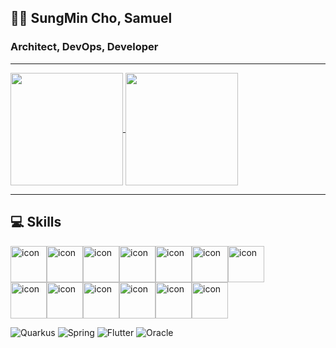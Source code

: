 ## 💁🏻 SungMin Cho, Samuel
### Architect, DevOps, Developer
---

<a href="https://github.com/anuraghazra/github-readme-stats">
  <img height=180 align="center" src="https://github-readme-stats-lime-tau-56.vercel.app/api?username=anisia20&exclude_repo=polamfe" />
</a>
<a href="https://github.com/anuraghazra/convoychat">
  <img height=180 align="center" src="https://github-readme-stats-lime-tau-56.vercel.app/api/top-langs?username=anisia20&layout=compact&langs_count=8&card_width=320&exclude_repo=polamfe" />
</a>

---
## 💻 Skills
<div style="display: flex; align-items: flex-start;"><img src="https://techstack-generator.vercel.app/kubernetes-icon.svg" alt="icon" width="58" height="58" /><img src="https://techstack-generator.vercel.app/docker-icon.svg" alt="icon" width="58" height="58" /><img src="https://techstack-generator.vercel.app/python-icon.svg" alt="icon" width="58" height="58" /><img src="https://techstack-generator.vercel.app/mysql-icon.svg" alt="icon" width="58" height="58" /><img src="https://techstack-generator.vercel.app/nginx-icon.svg" alt="icon" width="58" height="58" /><img src="https://techstack-generator.vercel.app/java-icon.svg" alt="icon" width="58" height="58" /><img src="https://techstack-generator.vercel.app/aws-icon.svg" alt="icon" width="58" height="58" /></div><div style="display: flex; align-items: flex-start;"><img src="https://techstack-generator.vercel.app/restapi-icon.svg" alt="icon" width="58" height="58" /><img src="https://techstack-generator.vercel.app/django-icon.svg" alt="icon" width="58" height="58" /><img src="https://techstack-generator.vercel.app/github-icon.svg" alt="icon" width="58" height="58" /><img src="https://techstack-generator.vercel.app/js-icon.svg" alt="icon" width="58" height="58" /><img src="https://techstack-generator.vercel.app/react-icon.svg" alt="icon" width="58" height="58" /><img src="https://techstack-generator.vercel.app/redux-icon.svg" alt="icon" width="58" height="58" /></div>

![Quarkus](https://img.shields.io/badge/Quarkus-4695EB.svg?&style=for-the-badge&logo=Quarkus&logoColor=white)
![Spring](https://img.shields.io/badge/Spring-6DB33F.svg?&style=for-the-badge&logo=Spring&logoColor=white)
![Flutter](https://img.shields.io/badge/Flutter-02569B.svg?&style=for-the-badge&logo=Flutter&logoColor=white)
![Oracle](https://img.shields.io/badge/Oracle-F80000.svg?&style=for-the-badge&logo=Oracle&logoColor=white)


<!--
**anisia20/anisia20** is a ✨ _special_ ✨ repository because its `README.md` (this file) appears on your GitHub profile.

Here are some ideas to get you started:

- 🔭 I’m currently working on ...
- 🌱 I’m currently learning ...
- 👯 I’m looking to collaborate on ...
- 🤔 I’m looking for help with ...
- 💬 Ask me about ...
- 📫 How to reach me: ...
- 😄 Pronouns: ...
- ⚡ Fun fact: ...
-->
